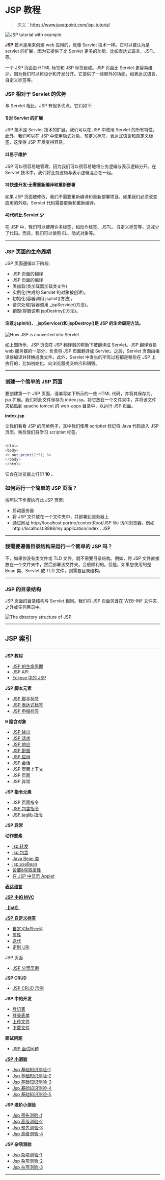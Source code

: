 # JSP 教程

> 原文：<https://www.javatpoint.com/jsp-tutorial>

![JSP tutorial with example](../img/b2e51fe5562cd22362b840cdc6769039.png)

**JSP** 技术是用来创建 web 应用的，就像 Servlet 技术一样。它可以被认为是 servlet 的扩展，因为它提供了比 Servlet 更多的功能，比如表达式语言、JSTL 等。

一个 JSP 页面由 HTML 标签和 JSP 标签组成。JSP 页面比 Servlet 更容易维护，因为我们可以将设计和开发分开。它提供了一些额外的功能，如表达式语言、自定义标签等。

### JSP 相对于 Servlet 的优势

与 Servlet 相比，JSP 有很多优点。它们如下:

#### 1)对 Servlet 的扩展

JSP 技术是 Servlet 技术的扩展。我们可以在 JSP 中使用 Servlet 的所有特性。此外，我们可以在 JSP 中使用隐式对象、预定义标签、表达式语言和自定义标签，这使得 JSP 开发变得容易。

#### 2)易于维护

JSP 可以很容易地管理，因为我们可以很容易地将业务逻辑与表示逻辑分开。在 Servlet 技术中，我们将业务逻辑与表示逻辑混合在一起。

#### 3)快速开发:无需重新编译和重新部署

如果 JSP 页面被修改，我们不需要重新编译和重新部署项目。如果我们必须改变应用的外观，Servlet 代码需要更新和重新编译。

#### 4)代码比 Servlet 少

在 JSP 中，我们可以使用许多标签，如动作标签、JSTL、自定义标签等。这减少了代码。而且，我们可以使用 EL、隐式对象等。

* * *

### JSP 页面的生命周期

JSP 页面遵循以下阶段:

*   JSP 页面的翻译
*   JSP 页面的编译
*   类加载(类加载器加载类文件)
*   实例化(生成的 Servlet 的对象被创建)。
*   初始化(容器调用 jspInit()方法)。
*   请求处理(容器调用 _jspService()方法)。
*   销毁(容器调用 jspDestroy()方法)。

#### 注意:jspInit()、_jspService()和 jspDestroy()是 JSP 的生命周期方法。

![How JSP is converted into Servlet](../img/616c5d3468c246de95bf9fdd511f2780.png)

如上图所示，JSP 页面在 JSP 翻译器的帮助下被翻译成 Servlet。JSP 翻译器是 web 服务器的一部分，负责将 JSP 页面翻译成 Servlet。之后，Servlet 页面由编译器编译并转换成类文件。此外，Servlet 中发生的所有过程都是稍后在 JSP 上执行的，比如初始化、向浏览器提交响应和销毁。

* * *

### 创建一个简单的 JSP 页面

要创建第一个 JSP 页面，请编写如下所示的一些 HTML 代码，并将其保存为。jsp 扩展。我们将此文件保存为 index.jsp。将它放在一个文件夹中，并将该文件夹粘贴到 apache tomcat 的 web-apps 目录中，以运行 JSP 页面。

**index.jsp**

让我们看看 JSP 的简单例子，其中我们使用 scriptlet 标记将 Java 代码放入 JSP 页面。稍后我们将学习 scriptlet 标签。

```java

<html>
<body>
<% out.print(2*5); %>
</body>
</html>

```

它会在浏览器上打印 **10** 。

### 如何运行一个简单的 JSP 页面？

按照以下步骤执行此 JSP 页面:

*   启动服务器
*   将 JSP 文件放在一个文件夹中，并部署到服务器上
*   通过网址 http://localhost:portno/contextRoot/JSP file 访问浏览器，例如 http://localhost:8888/my application/index . JSP

* * *

### 我需要遵循目录结构来运行一个简单的 JSP 吗？

不，如果你没有类文件或 TLD 文件，就不需要目录结构。例如，将 JSP 文件直接放在一个文件夹中，然后部署该文件夹。会很顺利的。但是，如果您使用的是 Bean 类、Servlet 或 TLD 文件，则需要目录结构。

* * *

### JSP 的目录结构

JSP 页面的目录结构与 Servlet 相同。我们将 JSP 页面包含在 WEB-INF 文件夹之外或任何目录中。

![The directory structure of JSP](../img/88bc9e512b4aac794b8ab24bee69cea0.png)

* * *

## JSP 索引

* * *

**JSP 教程**

*   [JSP 的生命周期](jsp-tutorial)
*   JSP API
*   [Eclipse 中的 JSP](creating-jsp-in-eclipse-ide)

**JSP 脚本元素**

*   [JSP 脚本标签](jsp-scriptlet-tag)
*   [JSP 表达式标签](jsp-expression-tag)
*   [JSP 申报标签](jsp-declaration-tag)

**9 隐含对象**

*   [JSP 输出](jsp-implicit-objects)
*   [JSP 请求](request-implicit-object)
*   [JSP 响应](response-implicit-object)
*   [JSP 配置](config-implicit-object)
*   [JSP 应用](application-implicit-object)
*   [JSP 会话](session-implicit-object)
*   JSP 页面上下文
*   JSP 页面
*   JSP 异常

**JSP 指令元素**

*   JSP 页面指令
*   [JSP 包含指令](jsp-include-directive)
*   [JSP taglib 指令](jsp-taglib-directive)

**JSP 异常**

**动作要素**

*   [jsp:转发](jsp-action-tags-forward-action)
*   [jsp:包含](jsp-include-action)
*   [Java Bean 类](java-bean)
*   [jsp:useBean](jsp-useBean-action)
*   [设置&获取属性](jsp-setProperty-and-jsp-getProperty-action-tag)
*   [在 JSP 中显示 Applet](displaying-applet-in-jsp)

[**表达语言**](EL-expression-in-jsp)

[**JSP 中的 MVC**](MVC-in-jsp)

[**【jstl】**](jstl)

[**JSP 自定义标签**](custom-tags)

*   [自定义标签示例](example-of-jsp-custom-tag)
*   [属性](attributes-in-jsp-custom-tag)
*   [迭代](Iteration-using-jsp-custom-tag)
*   [定制 URI](custom-uri-in-jsp-custom-tag)

JSP 页面

*   [JSP 分页示例](pagination-in-jsp)

**JSP CRUD**

*   [JSP CRUD 示例](crud-in-jsp)

**JSP 中的开发**

*   [登记表](registration-form-in-jsp)
*   [登录表单](login-form-in-jsp)
*   [上传文件](uploading-file-to-the-server-in-jsp)
*   [下载文件](downloading-file-from-the-server-in-jsp)

**面试问题**

*   [JSP 面试问题](jspinterview)

[**JSP 小测验**](jsp-quiz)

*   [Jsp 基础知识测验-1](directload.jsp?val=207)
*   [Jsp 基础知识测验-2](directload.jsp?val=208)
*   [Jsp 基础知识测验-3](directload.jsp?val=209)
*   [Jsp 基础知识测验-4](directload.jsp?val=210)
*   [Jsp 基础知识测验-5](directload.jsp?val=211)

**JSP 进阶小测验**

*   [Jsp 预先测验-1](directload.jsp?val=212)
*   [Jsp 高级测验-2](directload.jsp?val=213)
*   [Jsp 预先测验-3](directload.jsp?val=214)
*   [Jsp 高级测验-4](directload.jsp?val=215)

**JSP 杂项测验**

*   [Jsp 杂项测验-1](directload.jsp?val=35)
*   [Jsp 杂项测验-2](directload.jsp?val=36)
*   [Jsp 杂项测验-3](directload.jsp?val=37)

* * *